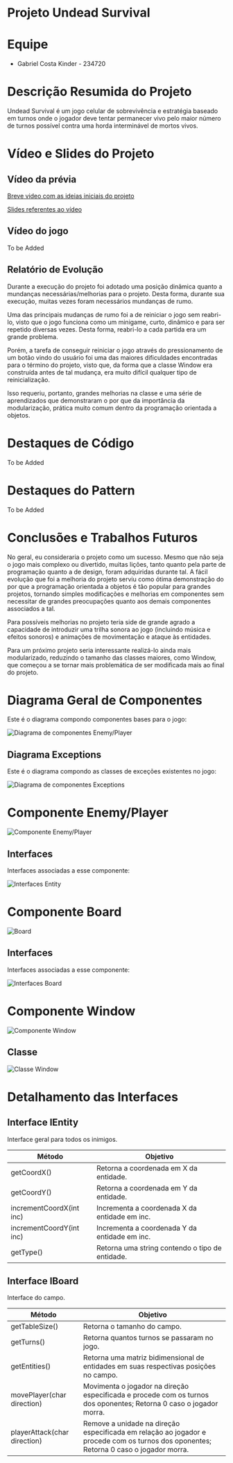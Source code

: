 # Projeto Undead Survival

# Equipe
* Gabriel Costa Kinder - 234720

# Descrição Resumida do Projeto
Undead Survival é um jogo celular de sobrevivência e estratégia baseado em turnos onde o jogador deve tentar permanecer vivo pelo maior número de turnos possível contra uma horda interminável de mortos vivos.

# Vídeo e Slides do Projeto

## Vídeo da prévia

[Breve video com as ideias iniciais do projeto](https://drive.google.com/open?id=14vn7SfmNX47Of_C4Yxt0i782d_3f-4OM)

[Slides referentes ao vídeo](https://drive.google.com/open?id=1IdngQ_egM3FmIH6DUdBX8-OqHsMU-bQJ)

## Vídeo do jogo

To be Added

## Relatório de Evolução

Durante a execução do projeto foi adotado uma posição dinâmica quanto a mundanças necessárias/melhorias para o projeto. Desta forma, durante sua execução, muitas vezes foram necessários mundanças de rumo.

Uma das principais mudanças de rumo foi a de reiniciar o jogo sem reabri-lo, visto que o jogo funciona como um minigame, curto, dinâmico e para ser repetido diversas vezes. Desta forma, reabri-lo a cada partida era um grande problema.

Porém, a tarefa de conseguir reiniciar o jogo através do pressionamento de um botão vindo do usuário foi uma das maiores dificuldades encontradas para o término do projeto, visto que, da forma que a classe Window era construída antes de tal mudança, era muito difícil qualquer tipo de reinicialização.

Isso requeriu, portanto, grandes melhorias na classe e uma série de aprendizados que demonstraram o por que da importância da modularização, prática muito comum dentro da programação orientada a objetos.

# Destaques de Código

To be Added

# Destaques do Pattern

To be Added

# Conclusões e Trabalhos Futuros

No geral, eu consideraria o projeto como um sucesso. Mesmo que não seja o jogo mais complexo ou divertido, muitas lições, tanto quanto pela parte de programação quanto a de design, foram adquiridas durante tal. A fácil evolução que foi a melhoria do projeto serviu como ótima demonstração do por que a programação orientada a objetos é tão popular para grandes projetos, tornando simples modificações e melhorias em componentes sem necessitar de grandes preocupações quanto aos demais componentes associados a tal.

Para possíveis melhorias no projeto teria side de grande agrado a capacidade de introduzir uma trilha sonora ao jogo (incluindo música e efeitos sonoros) e animações de movimentação e ataque às entidades.

Para um próximo projeto seria interessante realizá-lo ainda mais modularizado, reduzindo o tamanho das classes maiores, como Window, que começou a se tornar mais problemática de ser modificada mais ao final do projeto.

# Diagrama Geral de Componentes

Este é o diagrama compondo componentes bases para o jogo:

![Diagrama de componentes Enemy/Player](EnemyPlayerCompF.png)

## Diagrama Exceptions

Este é o diagrama compondo as classes de exceções existentes no jogo:

![Diagrama de componentes Exceptions](ExceptionsComp.png)

# Componente Enemy/Player

![Componente Enemy/Player](EntityComp.png)

## Interfaces

Interfaces associadas a esse componente:

![Interfaces Entity](EntityInt.png)

# Componente Board

![Board](BoardCompF.png)

## Interfaces

Interfaces associadas a esse componente:

![Interfaces Board](BoardIntFinished.png)

# Componente Window

![Componente Window](WindowComp.png)

## Classe

![Classe Window](WindowClass.png)

# Detalhamento das Interfaces

## Interface IEntity
Interface geral para todos os inimigos.

Método | Objetivo
-------| --------
getCoordX() | Retorna a coordenada em X da entidade.
getCoordY() | Retorna a coordenada em Y da entidade.
incrementCoordX(int inc) | Incrementa a coordenada X da entidade em inc.
incrementCoordY(int inc) | Incrementa a coordenada Y da entidade em inc.
getType() | Retorna uma string contendo o tipo de entidade.

## Interface IBoard
Interface do campo.

Método | Objetivo
-------| --------
getTableSize() | Retorna o tamanho do campo.
getTurns() | Retorna quantos turnos se passaram no jogo.
getEntities() | Retorna uma matriz bidimensional de entidades em suas respectivas posições no campo.
movePlayer(char direction) | Movimenta o jogador na direção especificada e procede com os turnos dos oponentes; Retorna 0 caso o jogador morra.
playerAttack(char direction) | Remove a unidade na direção especificada em relação ao jogador e procede com os turnos dos oponentes; Retorna 0 caso o jogador morra.
